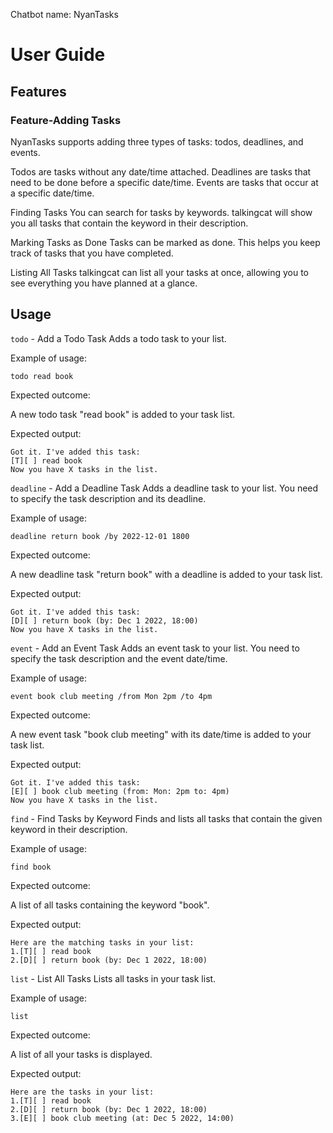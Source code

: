 Chatbot name: NyanTasks

# User Guide

## Features 

### Feature-Adding Tasks

NyanTasks supports adding three types of tasks: todos, deadlines, and events.

Todos are tasks without any date/time attached.
Deadlines are tasks that need to be done before a specific date/time.
Events are tasks that occur at a specific date/time.

Finding Tasks
You can search for tasks by keywords. talkingcat will show you all tasks that contain the keyword in their description.

Marking Tasks as Done
Tasks can be marked as done. This helps you keep track of tasks that you have completed.

Listing All Tasks
talkingcat can list all your tasks at once, allowing you to see everything you have planned at a glance.

## Usage

`todo` - Add a Todo Task
Adds a todo task to your list.

Example of usage:

`todo read book`

Expected outcome:

A new todo task "read book" is added to your task list.

Expected output:
```
Got it. I've added this task:
[T][ ] read book
Now you have X tasks in the list.
```

`deadline` - Add a Deadline Task
Adds a deadline task to your list. You need to specify the task description and its deadline.

Example of usage:

`deadline return book /by 2022-12-01 1800`

Expected outcome:

A new deadline task "return book" with a deadline is added to your task list.

Expected output:
```
Got it. I've added this task:
[D][ ] return book (by: Dec 1 2022, 18:00)
Now you have X tasks in the list.
```

`event` - Add an Event Task
Adds an event task to your list. You need to specify the task description and the event date/time.

Example of usage:

`event book club meeting /from Mon 2pm /to 4pm`

Expected outcome:

A new event task "book club meeting" with its date/time is added to your task list.

Expected output:
```
Got it. I've added this task:
[E][ ] book club meeting (from: Mon: 2pm to: 4pm)
Now you have X tasks in the list.
```

`find` - Find Tasks by Keyword
Finds and lists all tasks that contain the given keyword in their description.

Example of usage:

`find book`

Expected outcome:

A list of all tasks containing the keyword "book".

Expected output:
```
Here are the matching tasks in your list:
1.[T][ ] read book
2.[D][ ] return book (by: Dec 1 2022, 18:00)
```

`list` - List All Tasks
Lists all tasks in your task list.

Example of usage:

`list`

Expected outcome:

A list of all your tasks is displayed.

Expected output:
```
Here are the tasks in your list:
1.[T][ ] read book
2.[D][ ] return book (by: Dec 1 2022, 18:00)
3.[E][ ] book club meeting (at: Dec 5 2022, 14:00)
```
